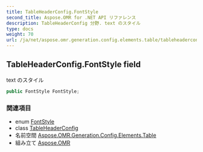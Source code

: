 ```yaml
---
title: TableHeaderConfig.FontStyle
second_title: Aspose.OMR for .NET API リファレンス
description: TableHeaderConfig 分野. text のスタイル
type: docs
weight: 70
url: /ja/net/aspose.omr.generation.config.elements.table/tableheaderconfig/fontstyle/
---
```

## TableHeaderConfig.FontStyle field

text のスタイル

```csharp
public FontStyle FontStyle;
```

### 関連項目

* enum [FontStyle](../../../aspose.omr.generation/fontstyle/)
* class [TableHeaderConfig](../)
* 名前空間 [Aspose.OMR.Generation.Config.Elements.Table](../../tableheaderconfig/)
* 組み立て [Aspose.OMR](../../../)


